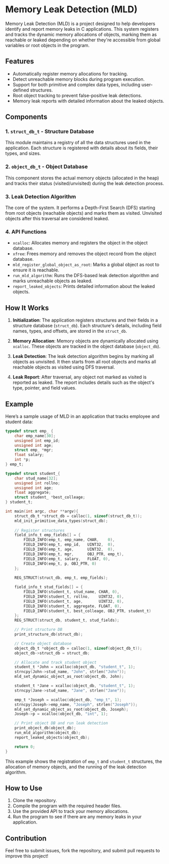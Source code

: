
# Memory Leak Detection (MLD)

Memory Leak Detection (MLD) is a project designed to help developers identify and report memory leaks in C applications. This system registers and tracks the dynamic memory allocations of objects, marking them as reachable or leaked depending on whether they're accessible from global variables or root objects in the program.

## Features

- Automatically register memory allocations for tracking.
- Detect unreachable memory blocks during program execution.
- Support for both primitive and complex data types, including user-defined structures.
- Root object tracking to prevent false-positive leak detections.
- Memory leak reports with detailed information about the leaked objects.

## Components

### 1. `struct_db_t` - Structure Database
This module maintains a registry of all the data structures used in the application. Each structure is registered with details about its fields, their types, and sizes.

### 2. `object_db_t` - Object Database
This component stores the actual memory objects (allocated in the heap) and tracks their status (visited/unvisited) during the leak detection process.

### 3. Leak Detection Algorithm
The core of the system. It performs a Depth-First Search (DFS) starting from root objects (reachable objects) and marks them as visited. Unvisited objects after this traversal are considered leaked.

### 4. API Functions
- `xcalloc`: Allocates memory and registers the object in the object database.
- `xfree`: Frees memory and removes the object record from the object database.
- `mld_register_global_object_as_root`: Marks a global object as root to ensure it is reachable.
- `run_mld_algorithm`: Runs the DFS-based leak detection algorithm and marks unreachable objects as leaked.
- `report_leaked_objects`: Prints detailed information about the leaked objects.

## How It Works

1. **Initialization**: The application registers structures and their fields in a structure database (`struct_db`). Each structure's details, including field names, types, and offsets, are stored in the `struct_db`.

2. **Memory Allocation**: Memory objects are dynamically allocated using `xcalloc`. These objects are tracked in the object database (`object_db`).

3. **Leak Detection**: The leak detection algorithm begins by marking all objects as unvisited. It then starts from all root objects and marks all reachable objects as visited using DFS traversal.

4. **Leak Report**: After traversal, any object not marked as visited is reported as leaked. The report includes details such as the object's type, pointer, and field values.

## Example

Here’s a sample usage of MLD in an application that tracks employee and student data:

```c
typedef struct emp_ {
    char emp_name[30];
    unsigned int emp_id;
    unsigned int age;
    struct emp_ *mgr;
    float salary;
    int *p;
} emp_t;

typedef struct student_{
    char stud_name[32];
    unsigned int rollno;
    unsigned int age;
    float aggregate;
    struct student_ *best_colleage;
} student_t;

int main(int argc, char **argv){
    struct_db_t *struct_db = calloc(1, sizeof(struct_db_t)); 
    mld_init_primitive_data_types(struct_db);
    
    // Register structures
    field_info_t emp_fields[] = { 
        FIELD_INFO(emp_t, emp_name, CHAR,    0),
        FIELD_INFO(emp_t, emp_id,   UINT32,  0),
        FIELD_INFO(emp_t, age,      UINT32,  0),
        FIELD_INFO(emp_t, mgr,      OBJ_PTR, emp_t),
        FIELD_INFO(emp_t, salary,   FLOAT, 0),
        FIELD_INFO(emp_t, p, OBJ_PTR, 0)
    };
    
    REG_STRUCT(struct_db, emp_t, emp_fields); 

    field_info_t stud_fields[] = {
        FIELD_INFO(student_t, stud_name, CHAR, 0),
        FIELD_INFO(student_t, rollno,    UINT32, 0),
        FIELD_INFO(student_t, age,       UINT32, 0),
        FIELD_INFO(student_t, aggregate, FLOAT, 0),
        FIELD_INFO(student_t, best_colleage, OBJ_PTR, student_t)
    };
    REG_STRUCT(struct_db, student_t, stud_fields);

    // Print structure DB
    print_structure_db(struct_db); 

    // Create object database
    object_db_t *object_db = calloc(1, sizeof(object_db_t));
    object_db->struct_db = struct_db;

    // Allocate and track student object
    student_t *John = xcalloc(object_db, "student_t", 1);
    strncpy(John->stud_name, "John", strlen("John"));
    mld_set_dynamic_object_as_root(object_db, John);

    student_t *Jane = xcalloc(object_db, "student_t", 1);
    strncpy(Jane->stud_name, "Jane", strlen("Jane"));

    emp_t *Joseph = xcalloc(object_db, "emp_t", 1);
    strncpy(Joseph->emp_name, "Joseph", strlen("Joseph"));
    mld_set_dynamic_object_as_root(object_db, Joseph);
    Joseph->p = xcalloc(object_db, "int", 1);

    // Print object DB and run leak detection
    print_object_db(object_db);
    run_mld_algorithm(object_db);
    report_leaked_objects(object_db);

    return 0;
}
```

This example shows the registration of `emp_t` and `student_t` structures, the allocation of memory objects, and the running of the leak detection algorithm.

## How to Use

1. Clone the repository.
2. Compile the program with the required header files.
3. Use the provided API to track your memory allocations.
4. Run the program to see if there are any memory leaks in your application.

## Contribution

Feel free to submit issues, fork the repository, and submit pull requests to improve this project!
